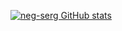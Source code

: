 [![neg-serg GitHub stats](https://github-readme-stats.vercel.app/api?username=neg-serg&show_icons=true&theme=radical)](https://github.com/anuraghazra/github-readme-stats)
